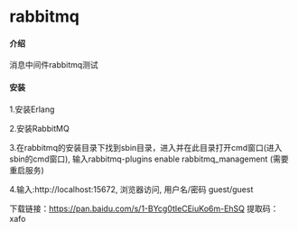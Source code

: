# rabbitmq

#### 介绍
消息中间件rabbitmq测试


#### 安装

1.安装Erlang 

2.安装RabbitMQ

3.在rabbitmq的安装目录下找到sbin目录，进入并在此目录打开cmd窗口(进入sbin的cmd窗口),
输入rabbitmq-plugins enable rabbitmq_management (需要重启服务)


4.输入:http://localhost:15672, 浏览器访问,  用户名/密码 guest/guest



下载链接：https://pan.baidu.com/s/1-BYcg0tIeCEiuKo6m-EhSQ 
提取码：xafo
